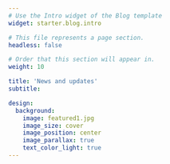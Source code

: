 ```yaml
---
# Use the Intro widget of the Blog template
widget: starter.blog.intro

# This file represents a page section.
headless: false

# Order that this section will appear in.
weight: 10

title: 'News and updates'
subtitle:

design:
  background:
    image: featured1.jpg
    image_size: cover
    image_position: center
    image_parallax: true
    text_color_light: true
---
```

